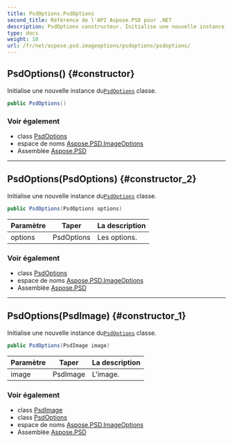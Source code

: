 ```yaml
---
title: PsdOptions.PsdOptions
second_title: Référence de l'API Aspose.PSD pour .NET
description: PsdOptions constructeur. Initialise une nouvelle instance duPsdOptions classe.
type: docs
weight: 10
url: /fr/net/aspose.psd.imageoptions/psdoptions/psdoptions/
---
```

## PsdOptions() {#constructor}

Initialise une nouvelle instance du[`PsdOptions`](../) classe.

```csharp
public PsdOptions()
```

### Voir également

* class [PsdOptions](../)
* espace de noms [Aspose.PSD.ImageOptions](../../psdoptions/)
* Assemblée [Aspose.PSD](../../../)

---

## PsdOptions(PsdOptions) {#constructor_2}

Initialise une nouvelle instance du[`PsdOptions`](../) classe.

```csharp
public PsdOptions(PsdOptions options)
```

| Paramètre | Taper | La description |
| --- | --- | --- |
| options | PsdOptions | Les options. |

### Voir également

* class [PsdOptions](../)
* espace de noms [Aspose.PSD.ImageOptions](../../psdoptions/)
* Assemblée [Aspose.PSD](../../../)

---

## PsdOptions(PsdImage) {#constructor_1}

Initialise une nouvelle instance du[`PsdOptions`](../) classe.

```csharp
public PsdOptions(PsdImage image)
```

| Paramètre | Taper | La description |
| --- | --- | --- |
| image | PsdImage | L'image. |

### Voir également

* class [PsdImage](../../../aspose.psd.fileformats.psd/psdimage/)
* class [PsdOptions](../)
* espace de noms [Aspose.PSD.ImageOptions](../../psdoptions/)
* Assemblée [Aspose.PSD](../../../)


